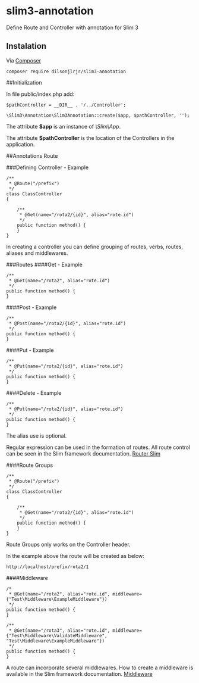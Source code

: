 # slim3-annotation
Define Route and Controller with annotation for Slim 3

## Instalation

Via [Composer](https://getcomposer.org/)

```
composer require dilsonjlrjr/slim3-annotation
```

##Initialization

In file public/index.php add:

```
$pathController = __DIR__ . '/../Controller';

\Slim3\Annotation\Slim3Annotation::create($app, $pathController, '');
```


The attribute **$app** is an instance of _\Slim\App_.

The attribute **$pathController** is the location of the Controllers in the application.

##Annotations Route

###Defining Controller - Example
```
/**
 * @Route("/prefix")
 */
class ClassController
{

    /**
     * @Get(name="/rota2/{id}", alias="rote.id")
     */
    public function method() {
    }
}
```

In creating a controller you can define grouping of routes, verbs, routes, aliases and middlewares.

###Routes
####Get - Example
```
/**
 * @Get(name="/rota2", alias="rote.id")
 */
public function method() {
}
```

####Post - Example
```
/**
 * @Post(name="/rota2/{id}", alias="rote.id")
 */
public function method() {
}
```

####Put - Example
```
/**
 * @Put(name="/rota2/{id}", alias="rote.id")
 */
public function method() {
}
```

####Delete - Example
```
/**
 * @Put(name="/rota2/{id}", alias="rote.id")
 */
public function method() {
}
```

The alias use is optional.


Regular expression can be used in the formation of routes. All route control 
can be seen in the Slim framework documentation. [Router Slim](http://www.slimframework.com/docs/objects/router.html)

####Route Groups
```
/**
 * @Route("/prefix")
 */
class ClassController
{

    /**
     * @Get(name="/rota2/{id}", alias="rote.id")
     */
    public function method() {
    }
}
```
Route Groups only works on the Controller header.

In the example above the route will be created as below:

```
http://localhost/prefix/rota2/1
```

####Middleware
```
/*
 * @Get(name="/rota2", alias="rote.id", middleware={"Test\Middleware\ExampleMiddleware"})
 */
public function method() {
}

/**
 * @Get(name="/rota3", alias="rote.id", middleware={"Test\Middleware\ValidateMiddleware", "Test\Middleware\ExampleMiddleware"})
 */
public function method() {
}
```


A route can incorporate several middlewares. 
How to create a middleware is available in the Slim framework documentation. [Middleware](http://www.slimframework.com/docs/objects/router.html#route-middleware)